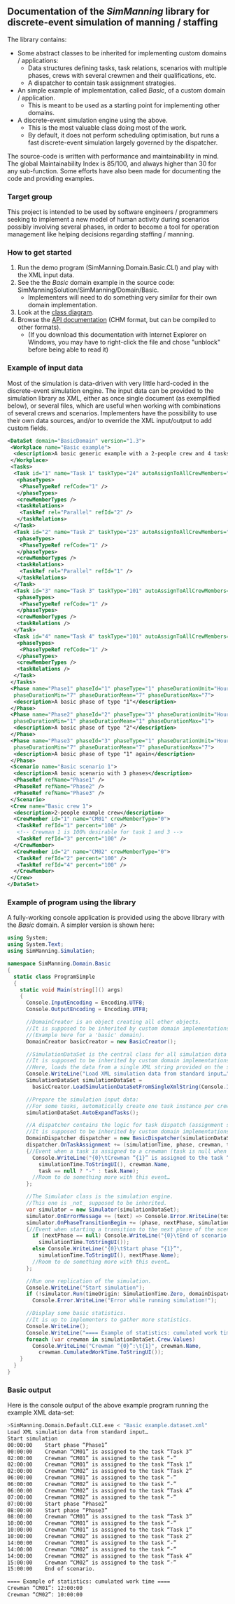 ## Documentation of the _SimManning_ library for discrete-event simulation of manning / staffing

The library contains:
* Some abstract classes to be inherited for implementing custom domains / applications:
	* Data structures defining tasks, task relations, scenarios with multiple phases, crews with several crewmen and their qualifications, etc.
	* A dispatcher to contain task assignment strategies.
* An simple example of implementation, called _Basic_, of a custom domain / application.
	* This is meant to be used as a starting point for implementing other domains.
* A discrete-event simulation engine using the above.
	* This is the most valuable class doing most of the work.
	* By default, it does not perform scheduling optimisation, but runs a fast discrete-event simulation largely governed by the dispatcher.

The source-code is written with performance and maintainability in mind. The global Maintainability Index is 85/100, and always higher than 30 for any sub-function. Some efforts have also been made for documenting the code and providing examples.

### Target group
This project is intended to be used by software engineers / programmers seeking to implement a new model of human activity during scenarios possibly involving several phases, in order to become a tool for operation management like helping decisions regarding staffing / manning.

### How to get started
1. Run the demo program (SimManning.Domain.Basic.CLI) and play with the XML input data.
2. See the the _Basic_ domain example in the source code: SimManningSolution/SimManning/Domain/Basic.
	* Implementers will need to do something very similar for their own domain implementation.
3. Look at the [class diagram](Documentation_SimManning-ClassDiagram-v1.3.png).
4. Browse the [API documentation](Documentation_SimManningDocumentation-v1.3.chm) (CHM format, but can be compiled to other formats).
	* (If you download this documentation with Internet Explorer on Windows, you may have to right-click the file and chose "unblock" before being able to read it)

### Example of input data
Most of the simulation is data-driven with very little hard-coded in the discrete-event simulation engine.
The input data can be provided to the simulation library as XML, either as once single document (as exemplified below), or several files, which are useful when working with combinations of several crews and scenarios. Implementers have the possibility to use their own data sources, and/or to override the XML input/output to add custom fields.

```xml
<DataSet domain="BasicDomain" version="1.3">
 <Workplace name="Basic example">
  <description>A basic generic example with a 2-people crew and 4 tasks with 2 in parallel.</description>
 </Workplace>
 <Tasks>
  <Task id="1" name="Task 1" taskType="24" autoAssignToAllCrewMembers="False" relativeDate="RelativeStartFromStartOfPhase" startDateUnit="Days" startDateMin="0" startDateMean="0" startDateMax="0" relativeTime="TimeWindow" workingHourStart="0" workingHourEnd="0" onHolidays="True" taskDurationUnit="Hours" taskDurationMin="4" taskDurationMean="4" taskDurationMax="4" taskInterruptionPolicy="ContinueOrResumeWithoutError" phaseInterruptionPolicy="ResumeOrDropWithError" scenarioInterruptionPolicy="DropWithoutError" priority="200" numberOfCrewMembersNeeded="1" rotation="0" taskDuplicatesPolicy="KillOldDuplicates">
   <phaseTypes>
    <PhaseTypeRef refCode="1" />
   </phaseTypes>
   <crewMemberTypes />
   <taskRelations>
    <TaskRef rel="Parallel" refId="2" />
   </taskRelations>
  </Task>
  <Task id="2" name="Task 2" taskType="23" autoAssignToAllCrewMembers="False" relativeDate="RelativeStartFromStartOfPhase" startDateUnit="Days" startDateMin="0" startDateMean="0" startDateMax="0" relativeTime="TimeWindow" workingHourStart="0" workingHourEnd="0" onHolidays="True" taskDurationUnit="Hours" taskDurationMin="4" taskDurationMean="4" taskDurationMax="4" taskInterruptionPolicy="ContinueOrResumeWithoutError" phaseInterruptionPolicy="ResumeOrDropWithError" scenarioInterruptionPolicy="DropWithoutError" priority="200" numberOfCrewMembersNeeded="1" rotation="0" taskDuplicatesPolicy="KillOldDuplicates">
   <phaseTypes>
    <PhaseTypeRef refCode="1" />
   </phaseTypes>
   <crewMemberTypes />
   <taskRelations>
    <TaskRef rel="Parallel" refId="1" />
   </taskRelations>
  </Task>
  <Task id="3" name="Task 3" taskType="101" autoAssignToAllCrewMembers="False" relativeDate="RelativeStartFromStartOfPhase" startDateUnit="Days" startDateMin="0" startDateMean="0" startDateMax="0" relativeTime="TimeWindow" workingHourStart="0" workingHourEnd="0" onHolidays="True" taskDurationUnit="Hours" taskDurationMin="2" taskDurationMean="2" taskDurationMax="2" taskInterruptionPolicy="ContinueOrResumeWithoutError" phaseInterruptionPolicy="DropWithError" scenarioInterruptionPolicy="DropWithoutError" priority="500" numberOfCrewMembersNeeded="1" rotation="0" taskDuplicatesPolicy="KillOldDuplicates">
   <phaseTypes>
    <PhaseTypeRef refCode="1" />
   </phaseTypes>
   <crewMemberTypes />
   <taskRelations />
  </Task>
  <Task id="4" name="Task 4" taskType="101" autoAssignToAllCrewMembers="False" relativeDate="RelativeStartFromStartOfPhase" startDateUnit="Hours" startDateMin="6" startDateMean="6" startDateMax="6" relativeTime="TimeWindow" workingHourStart="0" workingHourEnd="0" onHolidays="True" taskDurationUnit="Hours" taskDurationMin="1" taskDurationMean="1" taskDurationMax="1" taskInterruptionPolicy="ContinueOrResumeWithoutError" phaseInterruptionPolicy="DropWithError" scenarioInterruptionPolicy="DropWithoutError" priority="500" numberOfCrewMembersNeeded="1" rotation="0" taskDuplicatesPolicy="KillOldDuplicates">
   <phaseTypes>
    <PhaseTypeRef refCode="1" />
   </phaseTypes>
   <crewMemberTypes />
   <taskRelations />
  </Task>
 </Tasks>
 <Phase name="Phase1" phaseId="1" phaseType="1" phaseDurationUnit="Hours"
  phaseDurationMin="7" phaseDurationMean="7" phaseDurationMax="7">
  <description>A basic phase of type "1"</description>
 </Phase>
 <Phase name="Phase2" phaseId="2" phaseType="3" phaseDurationUnit="Hours"
  phaseDurationMin="1" phaseDurationMean="1" phaseDurationMax="1">
  <description>A basic phase of type "2"</description>
 </Phase>
 <Phase name="Phase3" phaseId="3" phaseType="1" phaseDurationUnit="Hours"
  phaseDurationMin="7" phaseDurationMean="7" phaseDurationMax="7">
  <description>A basic phase of type "1" again</description>
 </Phase>
 <Scenario name="Basic scenario 1">
  <description>A basic scenario with 3 phases</description>
  <PhaseRef refName="Phase1" />
  <PhaseRef refName="Phase2" />
  <PhaseRef refName="Phase3" />
 </Scenario>
 <Crew name="Basic crew 1">
  <description>2-people example crew</description>
  <CrewMember id="1" name="CM01" crewMemberType="0">
   <TaskRef refId="1" percent="100" />
   <!-- Crewman 1 is 100% desirable for task 1 and 3 -->
   <TaskRef refId="3" percent="100" />
  </CrewMember>
  <CrewMember id="2" name="CM02" crewMemberType="0">
   <TaskRef refId="2" percent="100" />
   <TaskRef refId="4" percent="100" />
  </CrewMember>
 </Crew>
</DataSet>
```

### Example of program using the library
A fully-working console application is provided using the above library with the _Basic_ domain. A simpler version is shown here:

```cs
using System;
using System.Text;
using SimManning.Simulation;

namespace SimManning.Domain.Basic
{
  static class ProgramSimple
  {
    static void Main(string[]() args)
    {
      Console.InputEncoding = Encoding.UTF8;
      Console.OutputEncoding = Encoding.UTF8;

      //DomainCreator is an object creating all other objects.
      //It is supposed to be inherited by custom domain implementations.
      //(Example here for a 'basic' domain).
      DomainCreator basicCreator = new BasicCreator();

      //SimulationDataSet is the central class for all simulation data input.
      //It is supposed to be inherited by custom domain implementations.
      //Here, loads the data from a single XML string provided on the standard input.
      Console.WriteLine("Load XML simulation data from standard input…");
      SimulationDataSet simulationDataSet =
        basicCreator.LoadSimulationDataSetFromSingleXmlString(Console.In);

      //Prepare the simulation input data:
      //For some tasks, automatically create one task instance per crewman.
      simulationDataSet.AutoExpandTasks();

      //A dispatcher contains the logic for task dispatch (assignment strategy).
      //It is supposed to be inherited by custom domain implementations.
      DomainDispatcher dispatcher = new BasicDispatcher(simulationDataSet);
      dispatcher.OnTaskAssignment += (simulationTime, phase, crewman, task) =>
      {//Event when a task is assigned to a crewman (task is null when ideling)
        Console.WriteLine("{0}\tCrewman “{1}” is assigned to the task “{2}”",
          simulationTime.ToStringUI(), crewman.Name,
          task == null ? "-" : task.Name);
        //Room to do something more with this event…
      };

      //The Simulator class is the simulation engine.
      //This one is _not_ supposed to be inherited.
      var simulator = new Simulator(simulationDataSet);
      simulator.OnErrorMessage += (text) => Console.Error.WriteLine(text);
      simulator.OnPhaseTransitionBegin += (phase, nextPhase, simulationTime) =>
      {//Event when starting a transition to the next phase of the scenario
        if (nextPhase == null) Console.WriteLine("{0}\tEnd of scenario.",
          simulationTime.ToStringUI());
        else Console.WriteLine("{0}\tStart phase “{1}”",
          simulationTime.ToStringUI(), nextPhase.Name);
        //Room to do something more with this event…
      };

      //Run one replication of the simulation.
      Console.WriteLine("Start simulation");
      if (!simulator.Run(timeOrigin: SimulationTime.Zero, domainDispatcher: dispatcher))
        Console.Error.WriteLine("Error while running simulation!");

      //Display some basic statistics.
      //It is up to implementers to gather more statistics.
      Console.WriteLine();
      Console.WriteLine("==== Example of statistics: cumulated work time ====");
      foreach (var crewman in simulationDataSet.Crew.Values)
        Console.WriteLine("Crewman “{0}”:\t{1}", crewman.Name,
          crewman.CumulatedWorkTime.ToStringUI());
    }
  }
}
```

### Basic output
Here is the console output of the above example program running the example XML data-set:

```sh
>SimManning.Domain.Default.CLI.exe < "Basic example.dataset.xml"
Load XML simulation data from standard input…
Start simulation
00:00:00	Start phase “Phase1”
00:00:00	Crewman “CM01” is assigned to the task “Task 3”
02:00:00	Crewman “CM01” is assigned to the task “-”
02:00:00	Crewman “CM01” is assigned to the task “Task 1”
02:00:00	Crewman “CM02” is assigned to the task “Task 2”
06:00:00	Crewman “CM01” is assigned to the task “-”
06:00:00	Crewman “CM02” is assigned to the task “-”
06:00:00	Crewman “CM02” is assigned to the task “Task 4”
07:00:00	Crewman “CM02” is assigned to the task “-”
07:00:00	Start phase “Phase2”
08:00:00	Start phase “Phase3”
08:00:00	Crewman “CM01” is assigned to the task “Task 3”
10:00:00	Crewman “CM01” is assigned to the task “-”
10:00:00	Crewman “CM01” is assigned to the task “Task 1”
10:00:00	Crewman “CM02” is assigned to the task “Task 2”
14:00:00	Crewman “CM01” is assigned to the task “-”
14:00:00	Crewman “CM02” is assigned to the task “-”
14:00:00	Crewman “CM02” is assigned to the task “Task 4”
15:00:00	Crewman “CM02” is assigned to the task “-”
15:00:00	End of scenario.

==== Example of statistics: cumulated work time ====
Crewman “CM01”: 12:00:00
Crewman “CM02”: 10:00:00
```
